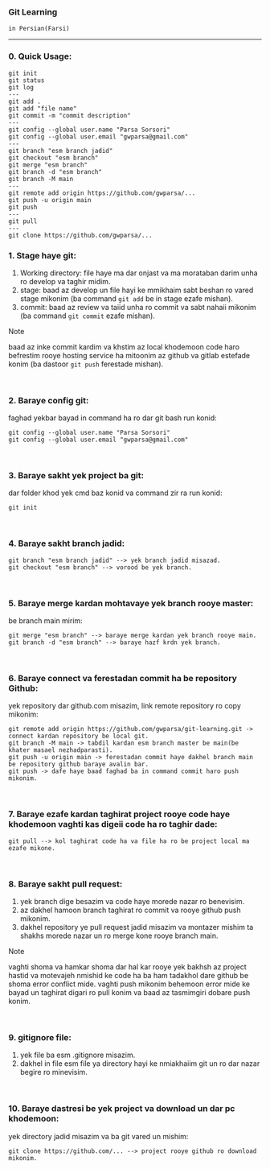### Git Learning
`in Persian(Farsi)`

------

### 0. Quick Usage:
```
git init
git status
git log
---
git add .
git add "file name"
git commit -m "commit description"
---
git config --global user.name "Parsa Sorsori"
git config --global user.email "gwparsa@gmail.com"
---
git branch "esm branch jadid"
git checkout "esm branch"
git merge "esm branch"
git branch -d "esm branch"
git branch -M main
---
git remote add origin https://github.com/gwparsa/...
git push -u origin main
git push
---
git pull
---
git clone https://github.com/gwparsa/...
```

### 1. Stage haye git:</br>
1. Working directory: file haye ma dar onjast va ma morataban darim unha ro develop va taghir midim.</br>
2. stage: baad az develop un file hayi ke mmikhaim sabt beshan ro vared stage mikonim (ba command `git add` be in stage ezafe mishan).</br>
3. commit: baad az review va taiid unha ro commit va sabt nahaii mikonim (ba command `git commit` ezafe mishan).</br>
> [!NOTE]
> baad az inke commit kardim va khstim az local khodemoon code haro befrestim rooye hosting service ha mitoonim az github va gitlab estefade konim (ba dastoor `git push` ferestade mishan).

</br>

### 2. Baraye config git:</br>
faghad yekbar bayad in command ha ro dar git bash run konid:</br>
```
git config --global user.name "Parsa Sorsori"
git config --global user.email "gwparsa@gmail.com"
```
    
</br>

### 3. Baraye sakht yek project ba git:</br>
dar folder khod yek cmd baz konid va command zir ra run konid:</br>
```
git init
```
    
</br>

### 4. Baraye sakht branch jadid:</br>
```
git branch "esm branch jadid" --> yek branch jadid misazad.
git checkout "esm branch" --> vorood be yek branch.
```

</br>

### 5. Baraye merge kardan mohtavaye yek branch rooye master:</br>
be branch main mirim:
```
git merge "esm branch" --> baraye merge kardan yek branch rooye main.
git branch -d "esm branch" --> baraye hazf krdn yek branch.
```

</br>

### 6. Baraye connect va ferestadan commit ha be repository Github:</br>
yek repository dar github.com misazim, link remote repository ro copy mikonim:
```
git remote add origin https://github.com/gwparsa/git-learning.git -> connect kardan repository be local git.
git branch -M main -> tabdil kardan esm branch master be main(be khater masael nezhadparasti).
git push -u origin main -> ferestadan commit haye dakhel branch main be repository github baraye avalin bar.
git push -> dafe haye baad faghad ba in command commit haro push mikonim.
```

</br>

### 7. Baraye ezafe kardan taghirat project rooye code haye khodemoon vaghti kas digeii code ha ro taghir dade:</br>
```
git pull --> kol taghirat code ha va file ha ro be project local ma ezafe mikone.
```

</br>

### 8. Baraye sakht pull request:</br>
1. yek branch dige besazim va code haye morede nazar ro benevisim.</br>
2. az dakhel hamoon branch taghirat ro commit va rooye github push mikonim.</br>
3. dakhel repository ye pull request jadid misazim va montazer mishim ta shakhs morede nazar un ro merge kone rooye branch main.</br>

> [!NOTE]
> vaghti shoma va hamkar shoma dar hal kar rooye yek bakhsh az project hastid va motevajeh nmishid ke code ha ba ham tadakhol dare github be shoma error conflict mide. vaghti push mikonim behemoon error mide ke bayad un taghirat digari ro pull konim va baad az tasmimgiri dobare push konim.

</br>

### 9. gitignore file:
1. yek file ba esm .gitignore misazim.
2. dakhel in file esm file ya directory hayi ke nmiakhaiim git un ro dar nazar begire ro minevisim.

</br>

### 10. Baraye dastresi be yek project va download un dar pc khodemoon:
yek directory jadid misazim va ba git vared un mishim:
```
git clone https://github.com/... --> project rooye github ro download mikonim.
```
    
